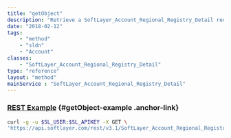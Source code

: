 ```yaml
---
title: "getObject"
description: "Retrieve a SoftLayer_Account_Regional_Registry_Detail record."
date: "2018-02-12"
tags:
    - "method"
    - "sldn"
    - "Account"
classes:
    - "SoftLayer_Account_Regional_Registry_Detail"
type: "reference"
layout: "method"
mainService : "SoftLayer_Account_Regional_Registry_Detail"
---
```


### [REST Example](#getObject-example) <a href="/article/rest/"><i class="fas fa-question"></i></a> {#getObject-example .anchor-link} 
```bash
curl -g -u $SL_USER:$SL_APIKEY -X GET \
'https://api.softlayer.com/rest/v3.1/SoftLayer_Account_Regional_Registry_Detail/{SoftLayer_Account_Regional_Registry_DetailID}/getObject'
```
